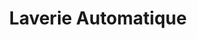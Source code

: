 ---
title: "Laverie Automatique"
url: /nice/laverie-automatique-avenue-saint-augustin/
shop: blanchisserie
---